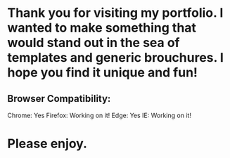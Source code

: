 # Thank you for visiting my portfolio. I wanted to make something that would stand out in the sea of templates and generic brouchures. I hope you find it unique and fun!


## Browser Compatibility: 
Chrome: Yes
Firefox: Working on it!
Edge: Yes
IE: Working on it!


# Please enjoy.
